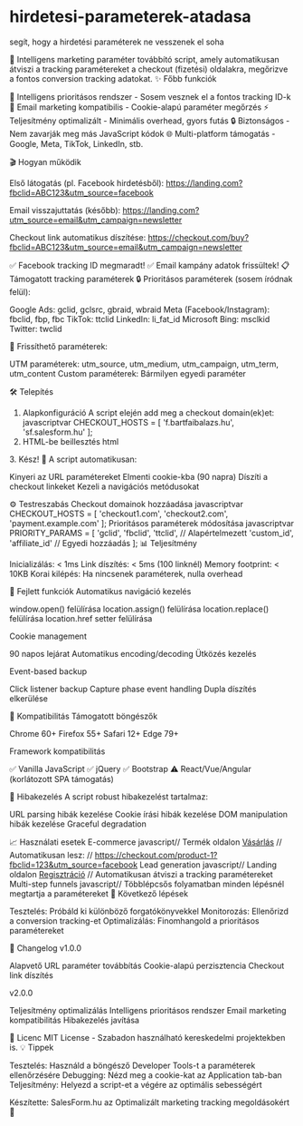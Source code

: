 # hirdetesi-parameterek-atadasa
segít, hogy a hirdetési paraméterek ne vesszenek el soha

🚀 Intelligens marketing paraméter továbbító script, amely automatikusan átviszi a tracking paramétereket a checkout (fizetési) oldalakra, megőrizve a fontos conversion tracking adatokat.
✨ Főbb funkciók

🎯 Intelligens prioritásos rendszer - Sosem vesznek el a fontos tracking ID-k
📧 Email marketing kompatibilis - Cookie-alapú paraméter megőrzés
⚡ Teljesítmény optimalizált - Minimális overhead, gyors futás
🔒 Biztonságos - Nem zavarják meg más JavaScript kódok
🌐 Multi-platform támogatás - Google, Meta, TikTok, LinkedIn, stb.

🎬 Hogyan működik

Első látogatás (pl. Facebook hirdetésből):
https://landing.com?fbclid=ABC123&utm_source=facebook

Email visszajuttatás (később):
https://landing.com?utm_source=email&utm_campaign=newsletter

Checkout link automatikus díszítése:
https://checkout.com/buy?fbclid=ABC123&utm_source=email&utm_campaign=newsletter


✅ Facebook tracking ID megmaradt!
✅ Email kampány adatok frissültek!
📋 Támogatott tracking paraméterek
🔒 Prioritásos paraméterek (sosem íródnak felül):

Google Ads: gclid, gclsrc, gbraid, wbraid
Meta (Facebook/Instagram): fbclid, fbp, fbc
TikTok: ttclid
LinkedIn: li_fat_id
Microsoft Bing: msclkid
Twitter: twclid

🔄 Frissíthető paraméterek:

UTM paraméterek: utm_source, utm_medium, utm_campaign, utm_term, utm_content
Custom paraméterek: Bármilyen egyedi paraméter

🛠️ Telepítés
1. Alapkonfiguráció
A script elején add meg a checkout domain(ek)et:
javascriptvar CHECKOUT_HOSTS = [
  'f.bartfaibalazs.hu',
  'sf.salesform.hu'
];
2. HTML-be beillesztés
html<head>
  <!-- Egyéb head tartalom -->
  <script>
    (function(){
      // Itt a teljes script kód
    })();
  </script>
</head>
3. Kész! 🎉
A script automatikusan:

Kinyeri az URL paramétereket
Elmenti cookie-kba (90 napra)
Díszíti a checkout linkeket
Kezeli a navigációs metódusokat

⚙️ Testreszabás
Checkout domainok hozzáadása
javascriptvar CHECKOUT_HOSTS = [
  'checkout1.com',
  'checkout2.com',
  'payment.example.com'
];
Prioritásos paraméterek módosítása
javascriptvar PRIORITY_PARAMS = [
  'gclid', 'fbclid', 'ttclid', // Alapértelmezett
  'custom_id', 'affiliate_id'  // Egyedi hozzáadás
];
📊 Teljesítmény

Inicializálás: < 1ms
Link díszítés: < 5ms (100 linknél)
Memory footprint: < 10KB
Korai kilépés: Ha nincsenek paraméterek, nulla overhead

🔧 Fejlett funkciók
Automatikus navigáció kezelés

window.open() felülírása
location.assign() felülírása
location.replace() felülírása
location.href setter felülírása

Cookie management

90 napos lejárat
Automatikus encoding/decoding
Ütközés kezelés

Event-based backup

Click listener backup
Capture phase event handling
Dupla díszítés elkerülése

🤝 Kompatibilitás
Támogatott böngészők

Chrome 60+
Firefox 55+
Safari 12+
Edge 79+

Framework kompatibilitás

✅ Vanilla JavaScript
✅ jQuery
✅ Bootstrap
⚠️ React/Vue/Angular (korlátozott SPA támogatás)

🐛 Hibakezelés
A script robust hibakezelést tartalmaz:

URL parsing hibák kezelése
Cookie írási hibák kezelése
DOM manipulation hibák kezelése
Graceful degradation

📈 Használati esetek
E-commerce
javascript// Termék oldalon
<a href="https://checkout.com/product-1">Vásárlás</a>
// Automatikusan lesz:
// https://checkout.com/product-1?fbclid=123&utm_source=facebook
Lead generation
javascript// Landing oldalon
<a href="https://forms.com/signup">Regisztráció</a>
// Automatikusan átviszi a tracking paramétereket
Multi-step funnels
javascript// Többlépcsős folyamatban minden lépésnél megtartja a paramétereket
🚀 Következő lépések

Tesztelés: Próbáld ki különböző forgatókönyvekkel
Monitorozás: Ellenőrizd a conversion tracking-et
Optimalizálás: Finomhangold a prioritásos paramétereket

📝 Changelog
v1.0.0

Alapvető URL paraméter továbbítás
Cookie-alapú perzisztencia
Checkout link díszítés

v2.0.0

Teljesítmény optimalizálás
Intelligens prioritásos rendszer
Email marketing kompatibilitás
Hibakezelés javítása

📄 Licenc
MIT License - Szabadon használható kereskedelmi projektekben is.
💡 Tippek

Tesztelés: Használd a böngésző Developer Tools-t a paraméterek ellenőrzésére
Debugging: Nézd meg a cookie-kat az Application tab-ban
Teljesítmény: Helyezd a script-et a <head> végére az optimális sebességért


Készítette: SalesForm.hu az Optimalizált marketing tracking megoldásokért 🎯

